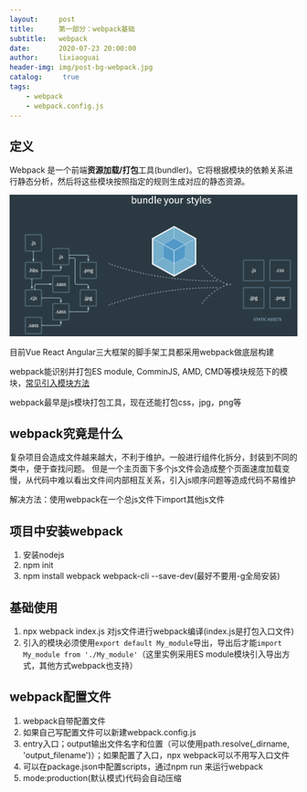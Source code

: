 ```yaml
---
layout:     post
title:      第一部分：webpack基础
subtitle:   webpack
date:       2020-07-23 20:00:00
author:     lixiaoguai
header-img: img/post-bg-webpack.jpg
catalog: 	 true
tags:
    - webpack
    - webpack.config.js
---
```


## 定义

Webpack 是一个前端**资源加载/打包**工具(bundler)。它将根据模块的依赖关系进行静态分析，然后将这些模块按照指定的规则生成对应的静态资源。

![img](./img/webpack介绍.jpg)

目前Vue React Angular三大框架的脚手架工具都采用webpack做底层构建

webpack能识别并打包ES module, ComminJS, AMD, CMD等模块规范下的模块，[常见引入模块方法](https://webpack.js.org/concepts/modules/)

webpack最早是js模块打包工具，现在还能打包css，jpg，png等

## webpack究竟是什么

复杂项目会造成文件越来越大，不利于维护。一般进行组件化拆分，封装到不同的类中，便于查找问题。
但是一个主页面下多个js文件会造成整个页面速度加载变慢，从代码中难以看出文件间内部相互关系，引入js顺序问题等造成代码不易维护

解决方法：使用webpack在一个总js文件下import其他js文件

## 项目中安装webpack

1. 安装nodejs
2. npm init
3. npm install webpack webpack-cli --save-dev(最好不要用-g全局安装)

## 基础使用

1. npx webpack index.js 对js文件进行webpack编译(index.js是打包入口文件)
2. 引入的模块必须使用```export default My_module```导出，导出后才能```import My_module from './My_module'```（这里实例采用ES module模块引入导出方式，其他方式webpack也支持）

## webpack配置文件

1. webpack自带配置文件
2. 如果自己写配置文件可以新建webpack.config.js
3. entry入口；output输出文件名字和位置（可以使用path.resolve(_dirname, 'output_filename')）；如果配置了入口，npx webpack可以不用写入口文件
4. 可以在package.json中配置scripts，通过npm run 来运行webpack
5. mode:production(默认模式)代码会自动压缩